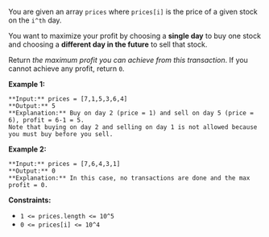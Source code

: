 You are given an array `prices` where `prices[i]` is the price of a given stock on the `i^th` day.

You want to maximize your profit by choosing a **single day** to buy one stock and choosing a **different day in the future** to sell that stock.

Return *the maximum profit you can achieve from this transaction*. If you cannot achieve any profit, return `0`.

**Example 1:**


```
**Input:** prices = [7,1,5,3,6,4]
**Output:** 5
**Explanation:** Buy on day 2 (price = 1) and sell on day 5 (price = 6), profit = 6-1 = 5.
Note that buying on day 2 and selling on day 1 is not allowed because you must buy before you sell.

```

**Example 2:**


```
**Input:** prices = [7,6,4,3,1]
**Output:** 0
**Explanation:** In this case, no transactions are done and the max profit = 0.

```

**Constraints:**

* `1 <= prices.length <= 10^5`
* `0 <= prices[i] <= 10^4`
